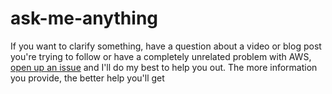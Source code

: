 # ask-me-anything

If you want to clarify something, have a question about a video or blog post you're trying to follow or have a completely unrelated problem with AWS, [open up an issue](https://github.com/exanubes/ask-me-anything/issues/new) and I'll do my best to help you out. The more information you provide, the better help you'll get
